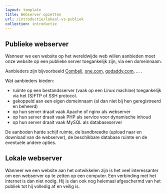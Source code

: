 ```yaml
---
layout: template
title: Webserver opzetten
url: /introductie/lokaal-vs-publiek
collection: introductie
---
```

## Publieke webserver
Wanneer we een website op het wereldwijde web willen aanbieden moet onze website op een publieke server toegankelijk zijn, via een domeinnaam. 

Aanbieders zijn bijvoorbeeld <a href="https://www.combell.com" target="_blank">Combell</a>, <a href="https://www.one.com" target="_blank">one.com</a>, <a href="https://www.godaddy.com/nl-be" target="_blank">godaddy.com</a>, ... . 

Wat aanbieders bieden:
* ruimte op een bestandsserver (vaak op een Linux machine) toegankelijk via het (S)FTP of SSH protocol.
* gekoppeld aan een eigen domeinnaam (al dan niet bij hen geregistreerd en beheerd)
* op hun server draait vaak Apache of nginx als webserver 
* op hun server draait vaak PHP als service voor dynamische inhoud
* op hun server draait vaak MySQL als databaseserver

De aanboden harde schijf ruimte, de bandbreedte (upload naar en download van de webserver), de beschikbare database ruimte en de eventuele andere opties.

## Lokale webserver

Wanneer we een website aan het ontwikkelen zijn is het veel interessanter om een webserver op te zetten op een computer. Een verbinding met het internet is dan niet nodig. Hij is dan ook nog helemaal afgeschermd van het publiek tot hij volledig af en veilig is.